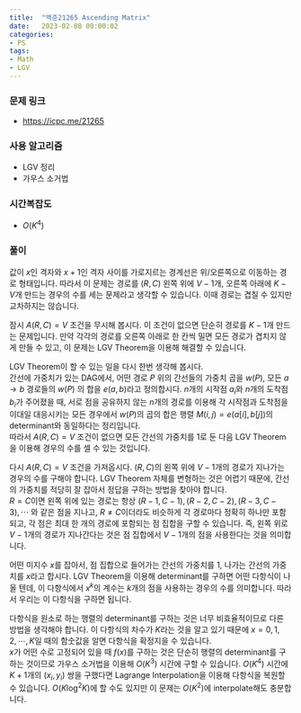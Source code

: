 ```yaml
---
title:  "백준21265 Ascending Matrix"
date:   2023-02-08 00:00:02
categories:
- PS
tags:
- Math
- LGV
---
```


### 문제 링크
* https://icpc.me/21265

### 사용 알고리즘
* LGV 정리
* 가우스 소거법

### 시간복잡도
* $O(K^4)$

### 풀이
값이 $x$인 격자와 $x+1$인 격자 사이를 가로지르는 경계선은 위/오른쪽으로 이동하는 경로 형태입니다. 따라서 이 문제는 경로를 $(R, C)$ 왼쪽 위에 $V-1$개, 오른쪽 아래에 $K-V$개 만드는 경우의 수를 세는 문제라고 생각할 수 있습니다. 이때 경로는 겹칠 수 있지만 교차하지는 않습니다.

잠시 $A(R, C) = V$ 조건을 무시해 봅시다. 이 조건이 없으면 단순히 경로를 $K-1$개 만드는 문제입니다. 만약 각각의 경로를 오른쪽 아래로 한 칸씩 밀면 모든 경로가 겹치지 않게 만들 수 있고, 이 문제는 LGV Theorem을 이용해 해결할 수 있습니다.

LGV Theorem이 할 수 있는 일을 다시 한번 생각해 봅시다.<br>
간선에 가중치가 있는 DAG에서, 어떤 경로 $P$ 위의 간선들의 가중치 곱을 $w(P)$, 모든 $a \rightarrow b$ 경로들의 $w(P)$ 의 합을 $e(a, b)$라고 정의합시다. $n$개의 시작점 $a_i$와 $n$개의 도착점 $b_i$가 주어졌을 때, 서로 점을 공유하지 않는 $n$개의 경로를 이용해 각 시작점과 도착점을 이대일 대응시키는 모든 경우에서 $w(P)$의 곱의 합은 행렬 $M(i, j) = e(a[i], b[j])$의 determinant와 동일하다는 정리입니다.<br>
따라서 $A(R, C) = V$ 조건이 없으면 모든 간선의 가중치를 1로 둔 다음 LGV Theorem을 이용해 경우의 수를 셀 수 있는 것입니다.

다시 $A(R, C) = V$ 조건을 가져옵시다. $(R, C)$의 왼쪽 위에 $V-1$개의 경로가 지나가는 경우의 수를 구해야 합니다. LGV Theorem 자체를 변형하는 것은 어렵기 때문에, 간선의 가중치를 적당히 잘 잡아서 정답을 구하는 방법을 찾아야 합니다.<br>
$R = C$이면 왼쪽 위에 있는 경로는 항상 $(R-1, C-1), (R-2, C-2), (R-3, C-3), \cdots$ 와 같은 점을 지나고, $R \neq C$이더라도 비슷하게 각 경로마다 정확히 하나만 포함되고, 각 점은 최대 한 개의 경로에 포함되는 점 집합을 구할 수 있습니다. 즉, 왼쪽 위로 $V-1$개의 경로가 지나간다는 것은 점 집합에서 $V-1$개의 점을 사용한다는 것을 의미합니다.

어떤 미지수 $x$를 잡아서, 점 집합으로 들어가는 간선의 가중치를 $1$, 나가는 간선의 가중치를 $x$라고 합시다. LGV Theorem을 이용해 determinant를 구하면 어떤 다항식이 나올 텐데, 이 다항식에서 $x^k$의 계수는 $k$개의 점을 사용하는 경우의 수를 의미합니다. 따라서 우리는 이 다항식을 구하면 됩니다.

다항식을 원소로 하는 행렬의 determinant를 구하는 것은 너무 비효율적이므로 다른 방법을 생각해야 합니다. 이 다항식의 차수가 $K$라는 것을 알고 있기 때문에 $x = 0, 1, 2, \cdots, K$일 때의 함숫값을 알면 다항식을 확정지을 수 있습니다.<br>
$x$가 어떤 수로 고정되어 있을 때 $f(x)$를 구하는 것은 단순히 행렬의 determinant를 구하는 것이므로 가우스 소거법을 이용해 $O(K^3)$ 시간에 구할 수 있습니다. $O(K^4)$ 시간에 $K+1$개의 $(x_i, y_i)$ 쌍을 구했다면 Lagrange Interpolation을 이용해 다항식을 복원할 수 있습니다. $O(K \log^2 K)$에 할 수도 있지만 이 문제는 $O(K^2)$에 interpolate해도 충분합니다.
